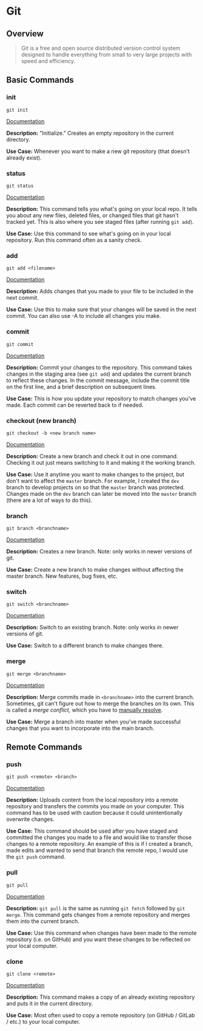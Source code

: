 # Git
## Overview

> Git is a free and open source distributed version control system designed to 
handle everything from small to very large projects with speed and efficiency.
>

## Basic Commands
### init
`git init`

[Documentation](https://git-scm.com/docs/git-init)

**Description:** "Initialize." Creates an empty repository in the current directory.

**Use Case:** Whenever you want to make a new git repository (that doesn't already exist).

### status
`git status`

[Documentation](https://git-scm.com/docs/git-status)

**Description:** This command tells you what's going on your local repo. It tells you about any new files, deleted files, or changed files that git hasn't tracked yet. This is also where you see staged files (after running `git add`).

**Use Case:** Use this command to see what's going on in your local repository. Run this command often as a sanity check.

### add
`git add <filename>`

[Documentation](https://git-scm.com/docs/git-add)

**Description:** Adds changes that you made to your file to be included in the next commit.

**Use Case:** Use this to make sure that your changes will be saved in the next commit. You can also use -A to include all changes you make.

### commit
`git commit`

[Documentation](https://git-scm.com/docs/git-commit)

**Description:** Commit your changes to the repository. This command takes changes in the staging area (see `git add`) and updates the current branch to reflect these changes. 
In the commit message, include the commit title on the first line, and a brief description on subsequent lines.

**Use Case:** This is how you update your repository to match changes you've made. Each commit can be reverted back to if needed.

### checkout (new branch)
`git checkout -b <new branch name>`

[Documentation](https://git-scm.com/docs/git-checkout)

**Description:** Create a new branch and check it out in one command. Checking it out just means switching to it
and making it the working branch.

**Use Case:** Use it anytime you want to make changes to the project, but don't want to affect the `master` branch.
For example, I created the `dev` branch to develop projects on so that the `master` branch was protected.
Changes made on the `dev` branch can later be moved into the `master` branch (there are a lot of ways to do this).

### branch
`git branch <branchname>`

[Documentation](https://git-scm.com/docs/git-branch)

**Description:** Creates a new branch. 
Note: only works in newer versions of git.

**Use Case:** Create a new branch to make changes without affecting the master branch. New features, bug fixes, etc.

### switch
`git switch <branchname>`

[Documentation](https://git-scm.com/docs/git-switch)

**Description:** Switch to an existing branch.
Note: only works in newer versions of git.

**Use Case:** Switch to a different branch to make changes there.

### merge
`git merge <branchname>`

[Documentation](https://git-scm.com/docs/git-merge)

**Description:** Merge commits made in `<branchname>` into the current branch. 
Sometimes, git can't figure out how to merge the branches on its own. This is called a _merge conflict,_ which you
have to [manually resolve](https://git-scm.com/docs/git-merge#_how_conflicts_are_presented).

**Use Case:** Merge a branch into master when you've made successful changes that you want to incorporate into the main branch.

## Remote Commands
### push
`git push <remote> <branch>`

[Documentation](https://git-scm.com/docs/git-push)

**Description:** Uploads content from the local repository into a remote repository and transfers the commits you made on your computer. This command has to be used with caution because it could unintentionally overwrite changes. 

**Use Case:** This command should be used after you have staged and committed the changes you made to a file and would like to transfer those changes to a remote repository. An example of this is if I created a branch, made edits and wanted to send that branch the remote repo, I would use the `git push` command.

### pull
`git pull`

[Documentation](https://git-scm.com/docs/git-pull)

**Description:** `git pull` is the same as running `git fetch` followed by `git merge`. This command gets changes from a remote repository and merges them into the current branch.

**Use Case:** Use this command when changes have been made to the remote repository (i.e. on GitHub) and you want these changes to be reflected on your local computer.

### clone
`git clone <remote>`

[Documentation](https://git-scm.com/docs/git-clone)

**Description:** This command makes a copy of an already existing repository and puts it in the current directory. 

**Use Case:** Most often used to copy a remote repository (on GitHub / GitLab / etc.) to your local computer.

